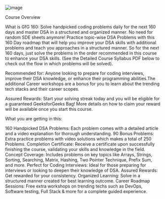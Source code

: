 ![image](https://github.com/user-attachments/assets/2499325b-1c27-41f5-8a3b-6845707e873f)


Course Overview

What is GfG 160: Solve handpicked coding problems daily for the next 160 days and master DSA in a structured and organized manner. No need for random SDE sheets anymore! Practice topic-wise DSA Problems with this 160 Day roadmap that will help you improve your DSA skills with additional problems and teach you approaches in a structured manner. So for the next 160 days, just solve the problems in the order recommended in this course to enhance your DSA skills. (See the Detailed Course Syllabus PDF below to check out the flow in which problems will be solved). 


Recommended for: Anyone looking to prepare for coding interviews, improve their DSA knowledge, or enhance their programming abilities.The additional Career workshops are a bonus for you to learn about the trending tech stacks and their career scopes.


Assured Rewards: Start your solving streak today and you will be eligible for a guaranteed GeeksforGeeks Bag! More details on how to claim your reward will be available once you start this course.



What you are getting in this:

160 Handpicked DSA Problems: Each problem comes with a detailed article and a video explanation for thorough understanding.
90 Bonus Problems: Extra practice problems with video solutions which makes a total of 250 Problems. 
Completion Certificate: Receive a certificate upon successfully finishing the course, validating your skills and knowledge in the field.
Concept Coverage: Includes problems on key topics like Arrays, Strings, Sorting, Searching, Matrix, Hashing, Two Pointer Technique, Prefix Sum, and more.
Perfect for Coding Interviews: Ideal for those preparing for interviews or looking to deepen their knowledge of DSA.
Assured Rewards: Get rewarded for your consistency.
Organized Learning: Solve in a structured manner created for best learning outcome. 
Career Roadmap Sessions: Free extra workshops on trending techs such as DevOps, Software testing, Full Stack & more for a complete guided experience.
